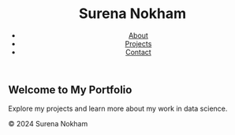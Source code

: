 <!DOCTYPE html>
<html lang="en">
<head>
    <meta charset="UTF-8">
    <meta name="viewport" content="width=device-width, initial-scale=1.0">
    <title>Surena Nokham's Portfolio</title>
    <link rel="stylesheet" href="assets/css/styles.css">
</head>
<body>
    <header>
        <h1>Surena Nokham</h1>
        <nav>
            <ul>
                <li><a href="about.html">About</a></li>
                <li><a href="projects.html">Projects</a></li>
                <li><a href="contact.html">Contact</a></li>
            </ul>
        </nav>
    </header>
    <main>
        <section id="intro">
            <h2>Welcome to My Portfolio</h2>
            <p>Explore my projects and learn more about my work in data science.</p>
        </section>
    </main>
    <footer>
        <p>&copy; 2024 Surena Nokham</p>
    </footer>
</body>
</html>
